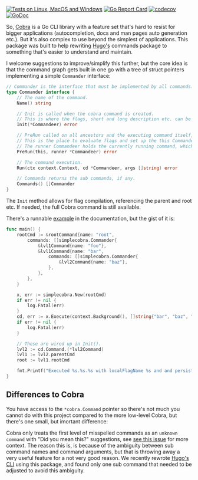 [![Tests on Linux, MacOS and Windows](https://github.com/bep/simplecobra/workflows/Test/badge.svg)](https://github.com/bep/simplecobra/actions?query=workflow:Test)
[![Go Report Card](https://goreportcard.com/badge/github.com/bep/simplecobra)](https://goreportcard.com/report/github.com/bep/simplecobra)
[![codecov](https://codecov.io/gh/bep/simplecobra/branch/master/graph/badge.svg)](https://codecov.io/gh/bep/simplecobra)
[![GoDoc](https://godoc.org/github.com/bep/simplecobra?status.svg)](https://godoc.org/github.com/bep/simplecobra)

So, [Cobra](https://github.com/spf13/cobra) is a Go CLI library with a feature set that's hard to resist for bigger applications (autocompletion, docs and man pages auto generation etc.). But it's also complex to use beyond the simplest of applications. This package was built to help rewriting [Hugo's](https://github.com/gohugoio/hugo) commands package to something that's easier to understand and maintain.

I welcome suggestions to improve/simplify this further, but the core idea is that the command graph gets built in one go with a tree of struct pointers implementing a simple `Commander` interface:

```go
// Commander is the interface that must be implemented by all commands.
type Commander interface {
	// The name of the command.
	Name() string

	// Init is called when the cobra command is created.
	// This is where the flags, short and long description etc. can be added.
	Init(*Commandeer) error

	// PreRun called on all ancestors and the executing command itself, before execution, starting from the root.
	// This is the place to evaluate flags and set up the this Commandeer.
	// The runner Commandeer holds the currently running command, which will be PreRun last.
	PreRun(this, runner *Commandeer) error

	// The command execution.
	Run(ctx context.Context, cd *Commandeer, args []string) error

	// Commands returns the sub commands, if any.
	Commands() []Commander
}
```

The `Init` method allows for flag compilation, referencing the parent and root etc. If needed, the full Cobra command is still available.

There's a runnable [example](https://pkg.go.dev/github.com/bep/simplecobra#example-package) in the documentation, but the gist of it is:

```go
func main() {
	rootCmd := &rootCommand{name: "root",
		commands: []simplecobra.Commander{
			&lvl1Command{name: "foo"},
			&lvl1Command{name: "bar",
				commands: []simplecobra.Commander{
					&lvl2Command{name: "baz"},
				},
			},
		},
	}

	x, err := simplecobra.New(rootCmd)
	if err != nil {
		log.Fatal(err)
	}
	cd, err := x.Execute(context.Background(), []string{"bar", "baz", "--localFlagName", "baz_local", "--persistentFlagName", "baz_persistent"})
	if err != nil {
		log.Fatal(err)
	}

	// These are wired up in Init().
	lvl2 := cd.Command.(*lvl2Command)
	lvl1 := lvl2.parentCmd
	root := lvl1.rootCmd

	fmt.Printf("Executed %s.%s.%s with localFlagName %s and and persistentFlagName %s.\n", root.name, lvl1.name, lvl2.name, lvl2.localFlagName, root.persistentFlagName)
}
```


## Differences to Cobra

You have access to the `*cobra.Command` pointer so there's not much you cannot do with this project compared to the more low-level Cobra, but there's one small, but imortant difference:

Cobra only treats the first level of misspelled commands as an `unknown command` with "Did you mean this?" suggestions, see [see this issue](https://github.com/spf13/cobra/pull/1500) for more context. The reason this is, is because of the ambiguity between sub command names and command arguments, but that is throwing away a very useful feature for a not very good reason. We recently rewrote [Hugo's CLI](https://github.com/gohugoio/hugo) using this package, and found only one sub command that needed to be adjusted to avoid this ambiguity.



